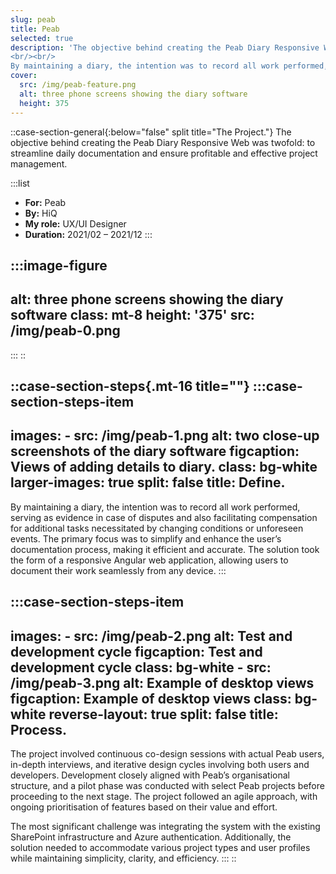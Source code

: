 ```yaml
---
slug: peab
title: Peab
selected: true
description: 'The objective behind creating the Peab Diary Responsive Web was twofold: to streamline daily documentation and ensure profitable and effective project management.
<br/><br/>
By maintaining a diary, the intention was to record all work performed, serving as evidence in case of disputes and also facilitating compensation for additional tasks necessitated by changing conditions or unforeseen events.'
cover:
  src: /img/peab-feature.png
  alt: three phone screens showing the diary software
  height: 375
---
```


::case-section-general{:below="false" split title="The Project."}
The objective behind creating the Peab Diary Responsive Web was twofold: to streamline daily documentation and ensure profitable and effective project management.

  :::list
  - **For:** Peab
  - **By:** HiQ
  - **My role:** UX/UI Designer
  - **Duration:** 2021/02 – 2021/12
  :::

  :::image-figure
  ---
  alt: three phone screens showing the diary software
  class: mt-8
  height: '375'
  src: /img/peab-0.png
  ---
  :::
::

::case-section-steps{.mt-16 title=""}
  :::case-section-steps-item
  ---
  images:
    - src: /img/peab-1.png
      alt: two close-up screenshots of the diary software
      figcaption: Views of adding details to diary.
      class: bg-white
  larger-images: true
  split: false
  title: Define.
  ---
  By maintaining a diary, the intention was to record all work performed, serving as evidence in case of disputes and also facilitating compensation for additional tasks necessitated by changing conditions or unforeseen events. The primary focus was to simplify and enhance the user’s documentation process, making it efficient and accurate. The solution took the form of a responsive Angular web application, allowing users to document their work seamlessly from any device.
  :::

  :::case-section-steps-item
  ---
  images:
    - src: /img/peab-2.png
      alt: Test and development cycle
      figcaption: Test and development cycle
      class: bg-white
    - src: /img/peab-3.png
      alt: Example of desktop views
      figcaption: Example of desktop views
      class: bg-white
  reverse-layout: true
  split: false
  title: Process.
  ---
  The project involved continuous co-design sessions with actual Peab users, in-depth interviews, and iterative design cycles involving both users and developers. Development closely aligned with Peab’s organisational structure, and a pilot phase was conducted with select Peab projects before proceeding to the next stage. The project followed an agile approach, with ongoing prioritisation of features based on their value and effort.

  The most significant challenge was integrating the system with the existing SharePoint infrastructure and Azure authentication. Additionally, the solution needed to accommodate various project types and user profiles while maintaining simplicity, clarity, and efficiency.
  :::
::